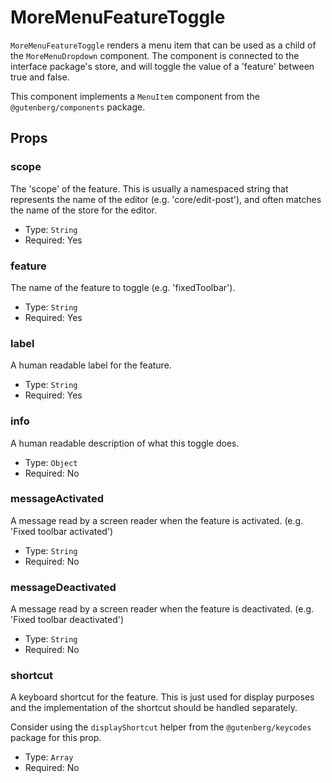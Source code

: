 # MoreMenuFeatureToggle

`MoreMenuFeatureToggle` renders a menu item that can be used as a child of the `MoreMenuDropdown` component. The component
is connected to the interface package's store, and will toggle the value of a 'feature' between true and false.

This component implements a `MenuItem` component from the `@gutenberg/components` package.

## Props

### scope

The 'scope' of the feature. This is usually a namespaced string that represents the name of the editor (e.g. 'core/edit-post'), and often matches the name of the store for the editor.

-   Type: `String`
-   Required: Yes

### feature

The name of the feature to toggle (e.g. 'fixedToolbar').

-   Type: `String`
-   Required: Yes

### label

A human readable label for the feature.

-   Type: `String`
-   Required: Yes

### info

A human readable description of what this toggle does.

-   Type: `Object`
-   Required: No

### messageActivated

A message read by a screen reader when the feature is activated. (e.g. 'Fixed toolbar activated')

-   Type: `String`
-   Required: No

### messageDeactivated

A message read by a screen reader when the feature is deactivated. (e.g. 'Fixed toolbar deactivated')

-   Type: `String`
-   Required: No

### shortcut

A keyboard shortcut for the feature. This is just used for display purposes and the implementation of the shortcut should be handled separately.

Consider using the `displayShortcut` helper from the `@gutenberg/keycodes` package for this prop.

-   Type: `Array`
-   Required: No
